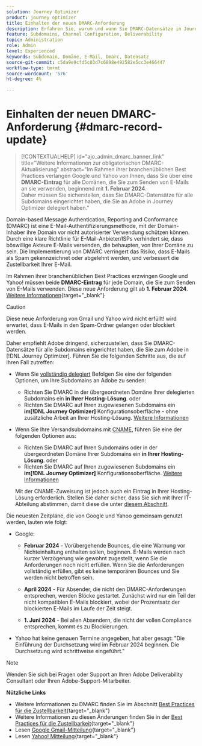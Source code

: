 ```yaml
---
solution: Journey Optimizer
product: journey optimizer
title: Einhalten der neuen DMARC-Anforderung
description: Erfahren Sie, warum und wann Sie DMARC-Datensätze in Journey Optimizer festlegen müssen
feature: Subdomains, Channel Configuration, Deliverability
topic: Administration
role: Admin
level: Experienced
keywords: Subdomain, Domäne, E-Mail, Dmarc, Datensatz
source-git-commit: c5da9e9cfd5c03d7c6898e492582e5cc3e466447
workflow-type: tm+mt
source-wordcount: '576'
ht-degree: 4%

---
```


# Einhalten der neuen DMARC-Anforderung {#dmarc-record-update}

>[!CONTEXTUALHELP]
>id="ajo_admin_dmarc_banner_link"
>title="Weitere Informationen zur obligatorischen DMARC-Aktualisierung"
>abstract="Im Rahmen ihrer branchenüblichen Best Practices verlangen Google und Yahoo von Ihnen, dass Sie über eine **DMARC-Eintrag** für alle Domänen, die Sie zum Senden von E-Mails an sie verwenden, beginnend mit **1. Februar 2024**.<br>Daher müssen Sie sicherstellen, dass Sie DMARC-Datensätze für alle Subdomains eingerichtet haben, die Sie an Adobe in Journey Optimizer delegiert haben."

Domain-based Message Authentication, Reporting and Conformance (DMARC) ist eine E-Mail-Authentifizierungsmethode, mit der Domain-Inhaber ihre Domain vor nicht autorisierter Verwendung schützen können. Durch eine klare Richtlinie für E-Mail-Anbieter/ISPs verhindert sie, dass böswillige Akteure E-Mails versenden, die behaupten, von Ihrer Domäne zu sein. Die Implementierung von DMARC verringert das Risiko, dass E-Mails als Spam gekennzeichnet oder abgelehnt werden, und verbessert die Zustellbarkeit Ihrer E-Mail.


Im Rahmen ihrer branchenüblichen Best Practices erzwingen Google und Yahoo! müssen beide **DMARC-Eintrag** für jede Domain, die Sie zum Senden von E-Mails verwenden. Diese neue Anforderung gilt ab **1. Februar 2024**. [Weitere Informationen](https://experienceleague.adobe.com/docs/deliverability-learn/deliverability-best-practice-guide/additional-resources/guidance-around-changes-to-google-and-yahoo.html#dmarc){target="_blank"}

>[!CAUTION]
>
>Diese neue Anforderung von Gmail und Yahoo wird nicht erfüllt! wird erwartet, dass E-Mails in den Spam-Ordner gelangen oder blockiert werden.

Daher empfiehlt Adobe dringend, sicherzustellen, dass Sie DMARC-Datensätze für alle Subdomains eingerichtet haben, die Sie zum Adobe in [!DNL Journey Optimizer]. Führen Sie die folgenden Schritte aus, die auf Ihren Fall zutreffen:

* Wenn Sie [vollständig delegiert](delegate-subdomain.md#full-subdomain-delegation) Befolgen Sie eine der folgenden Optionen, um Ihre Subdomains an Adobe zu senden:

   * Richten Sie DMARC in der übergeordneten Domäne Ihrer delegierten Subdomains ein **in Ihrer Hosting-Lösung**.
oder
   * Richten Sie DMARC auf Ihren zugewiesenen Subdomains ein **im[!DNL Journey Optimizer]** Konfigurationsoberfläche - ohne zusätzliche Arbeit an Ihrer Hosting-Lösung. [Weitere Informationen](dmarc-record.md#implement-dmarc)

* Wenn Sie Ihre Versandsubdomains mit [CNAME](delegate-subdomain.md#cname-subdomain-delegation), führen Sie eine der folgenden Optionen aus:

   * Richten Sie DMARC auf Ihren Subdomains oder in der übergeordneten Domäne Ihrer Subdomains ein **in Ihrer Hosting-Lösung**.
oder
   * Richten Sie DMARC auf Ihren zugewiesenen Subdomains ein **im[!DNL Journey Optimizer]** Konfigurationsoberfläche. [Weitere Informationen](dmarc-record.md#implement-dmarc)

  Mit der CNAME-Zuweisung ist jedoch auch ein Eintrag in Ihrer Hosting-Lösung erforderlich. Stellen Sie daher sicher, dass Sie sich mit Ihrer IT-Abteilung abstimmen, damit diese die unter [diesem Abschnitt](dmarc-record.md#implement-dmarc).


Die neuesten Zeitpläne, die von Google und Yahoo gemeinsam genutzt werden, lauten wie folgt:

* Google:

   * **Februar 2024** - Vorübergehende Bounces, die eine Warnung vor Nichteinhaltung enthalten sollen, beginnen. E-Mails werden nach kurzer Verzögerung wie gewohnt zugestellt, wenn Sie die Anforderungen noch nicht erfüllen. Wenn Sie die Anforderungen vollständig erfüllen, gibt es keine temporären Bounces und Sie werden nicht betroffen sein.

   * **April 2024** - Für Absender, die nicht den DMARC-Anforderungen entsprechen, werden Blöcke gestartet. Zunächst wird nur ein Teil der nicht kompatiblen E-Mails blockiert, wobei der Prozentsatz der blockierten E-Mails im Laufe der Zeit steigt.

   * **1. Juni 2024** - Bei allen Absendern, die nicht der vollen Compliance entsprechen, kommt es zu Blockierungen.

* Yahoo hat keine genauen Termine angegeben, hat aber gesagt: &quot;Die Einführung der Durchsetzung wird im Februar 2024 beginnen. Die Durchsetzung wird schrittweise eingeführt.&quot;

>[!NOTE]
>
>Wenden Sie sich bei Fragen oder Support an Ihren Adobe Deliverability Consultant oder Ihren Adobe-Support-Mitarbeiter.

**Nützliche Links**

* Weitere Informationen zu DMARC finden Sie im Abschnitt [Best Practices für die Zustellbarkeit](https://experienceleague.adobe.com/docs/deliverability-learn/deliverability-best-practice-guide/additional-resources/technotes/implement-dmarc.html#about){target="_blank"}
* Weitere Informationen zu diesen Änderungen finden Sie in der [Best Practices für die Zustellbarkeit](https://experienceleague.adobe.com/docs/deliverability-learn/deliverability-best-practice-guide/additional-resources/guidance-around-changes-to-google-and-yahoo.html){target="_blank"}
* Lesen [Google Gmail-Mitteilung](https://blog.google/products/gmail/gmail-security-authentication-spam-protection/){target="_blank"}
* Lesen [Yahoo! Mitteilung](https://blog.postmaster.yahooinc.com/post/730172167494483968/more-secure-less-spam){target="_blank"}
